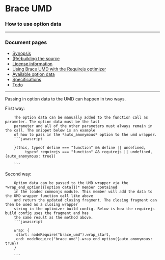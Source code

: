 # Brace UMD
### How to use option data

------

### Document pages
* [Synopsis](https://github.com/restarian/brace_umd/blob/master/doc/README.md)
* [(Re)building the source](https://github.com/restarian/brace_umd/blob/master/doc/build.md)
* [License information](https://github.com/restarian/brace_umd/blob/master/doc/license.md)
* [Using Brace UMD with the Requirejs optimizer](https://github.com/restarian/brace_umd/blob/master/doc/optimizer.md)
* [Available option data](https://github.com/restarian/brace_umd/blob/master/doc/options.md)
* [Specifications](https://github.com/restarian/brace_umd/blob/master/doc/specification.md)
* [Todo](https://github.com/restarian/brace_umd/blob/master/doc/todo.md)

----

Passing in option data to the UMD can happen in two ways.

First way:

		The option data can be manually added to the function call as parameter. The option data must be the last 
		parameter and all of the other parameters must always remain in the call. The snippet below is an example 
		of how to pass in the *auto_anonymous* option to the umd wrapper.
		```javascript
		
		}(this, typeof define === "function" && define || undefined,
			 typeof requirejs === "function" && requirejs || undefined, {auto_anonymous: true})

		```

Second way:

		Option data can be passed to the UMD wrapper via the *wrap_end_option({[option data]})* member contained
		in the loaded commonjs module. This member will add the data to the UMD wrapper function call like above
		and return the updated closing fragment. The closing fragment can then be used as a closing wrapper 
		string in the optimizer build config. Below is how the requirejs build config uses the fragment and has 
		the same result as the method above.
		```javascript

		wrap: {
		 start: nodeRequire("brace_umd").wrap_start,
		 end: nodeRequire("brace_umd").wrap_end_option({auto_anonymous: true})
		}

		```
		

